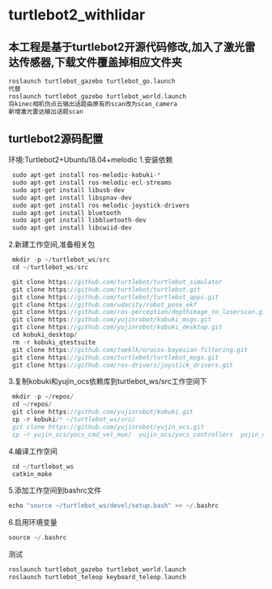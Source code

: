# turtlebot2_withlidar 
## 本工程是基于turtlebot2开源代码修改,加入了激光雷达传感器,下载文件覆盖掉相应文件夹  
```bash
roslaunch turtlebot_gazebo turtlebot_go.launch  
代替
roslaunch turtlebot_gazebo turtlebot_world.launch  
将kinec相机伪点云输出话题由原有的scan改为scan_camera 
新增激光雷达输出话题scan 
```
## turtlebot2源码配置 
环境:Turtlebot2+Ubuntu18.04+melodic 
1.安装依赖 

```cpp
 sudo apt-get install ros-melodic-kobuki-* 
 sudo apt-get install ros-melodic-ecl-streams 
 sudo apt-get install libusb-dev 
 sudo apt-get install libspnav-dev 
 sudo apt-get install ros-melodic-joystick-drivers 
 sudo apt-get install bluetooth 
 sudo apt-get install libbluetooth-dev 
 sudo apt-get install libcwiid-dev 
```

2.新建工作空间,准备相关包 

```cpp
 mkdir -p ~/turtlebot_ws/src  
 cd ~/turtlebot_ws/src  

 git clone https://github.com/turtlebot/turtlebot_simulator 
 git clone https://github.com/turtlebot/turtlebot.git 
 git clone https://github.com/turtlebot/turtlebot_apps.git 
 git clone https://github.com/udacity/robot_pose_ekf 
 git clone https://github.com/ros-perception/depthimage_to_laserscan.git  
 git clone https://github.com/yujinrobot/kobuki_msgs.git 
 git clone https://github.com/yujinrobot/kobuki_desktop.git 
 cd kobuki_desktop/ 
 rm -r kobuki_qtestsuite 
 git clone https://github.com/toeklk/orocos-bayesian-filtering.git 
 git clone https://github.com/turtlebot/turtlebot_msgs.git 
 git clone https://github.com/ros-drivers/joystick_drivers.git 
```

3.复制kobuki和yujin_ocs依赖库到turtlebot_ws/src工作空间下 

```cpp
 mkdir -p ~/repos/ 
 cd ~/repos/ 
 git clone https://github.com/yujinrobot/kobuki.git 
 cp -r kobuki/* ~/turtlebot_ws/src/ 
 git clone https://github.com/yujinrobot/yujin_ocs.git 
 cp -r yujin_ocs/yocs_cmd_vel_mux/  yujin_ocs/yocs_controllers  yujin_ocs/yocs_velocity_smoother ~/turtlebot_ws/src/ 
```

4.编译工作空间

```cpp
 cd ~/turtlebot_ws 
 catkin_make 
```

5.添加工作空间到bashrc文件 

```cpp
echo "source ~/turtlebot_ws/devel/setup.bash" >> ~/.bashrc 
```

6.启用环境变量

```cpp
source ~/.bashrc  
```

测试

```cpp
roslaunch turtlebot_gazebo turtlebot_world.launch 
roslaunch turtlebot_teleop keyboard_teleop.launch  
```
